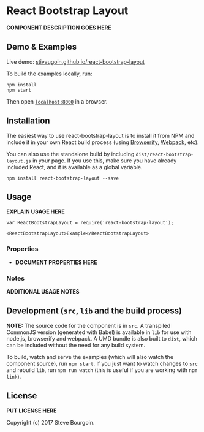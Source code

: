 # React Bootstrap Layout

__COMPONENT DESCRIPTION GOES HERE__


## Demo & Examples

Live demo: [stivaugoin.github.io/react-bootstrap-layout](http://stivaugoin.github.io/react-bootstrap-layout/)

To build the examples locally, run:

```
npm install
npm start
```

Then open [`localhost:8000`](http://localhost:8000) in a browser.


## Installation

The easiest way to use react-bootstrap-layout is to install it from NPM and include it in your own React build process (using [Browserify](http://browserify.org), [Webpack](http://webpack.github.io/), etc).

You can also use the standalone build by including `dist/react-bootstrap-layout.js` in your page. If you use this, make sure you have already included React, and it is available as a global variable.

```
npm install react-bootstrap-layout --save
```


## Usage

__EXPLAIN USAGE HERE__

```
var ReactBootstrapLayout = require('react-bootstrap-layout');

<ReactBootstrapLayout>Example</ReactBootstrapLayout>
```

### Properties

* __DOCUMENT PROPERTIES HERE__

### Notes

__ADDITIONAL USAGE NOTES__


## Development (`src`, `lib` and the build process)

**NOTE:** The source code for the component is in `src`. A transpiled CommonJS version (generated with Babel) is available in `lib` for use with node.js, browserify and webpack. A UMD bundle is also built to `dist`, which can be included without the need for any build system.

To build, watch and serve the examples (which will also watch the component source), run `npm start`. If you just want to watch changes to `src` and rebuild `lib`, run `npm run watch` (this is useful if you are working with `npm link`).

## License

__PUT LICENSE HERE__

Copyright (c) 2017 Steve Bourgoin.

